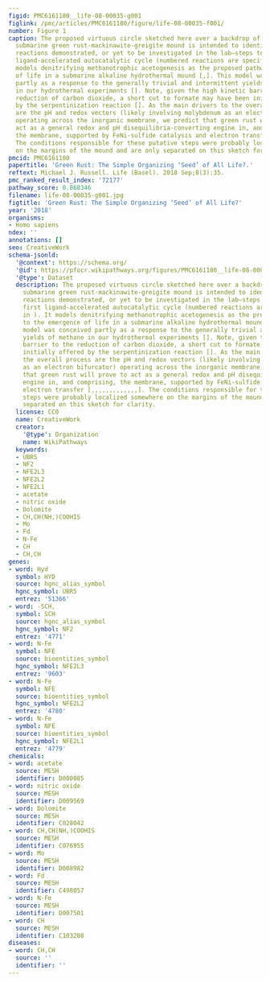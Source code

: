 ```yaml
---
figid: PMC6161180__life-08-00035-g001
figlink: /pmc/articles/PMC6161180/figure/life-08-00035-f001/
number: Figure 1
caption: The proposed virtuous circle sketched here over a backdrop of a putative
  submarine green rust-mackinawite-greigite mound is intended to identify envisioned
  reactions demonstrated, or yet to be investigated in the lab—steps toward the first
  ligand-accelerated autocatalytic cycle (numbered reactions are specified in ). It
  models denitrifying methanotrophic acetogenesis as the proposed pathway to the emergence
  of life in a submarine alkaline hydrothermal mound [,]. This model was conceived
  partly as a response to the generally trivial and intermittent yields of methane
  in our hydrothermal experiments []. Note, given the high kinetic barrier to the
  reduction of carbon dioxide, a short cut to formate may have been initially offered
  by the serpentinization reaction []. As the main drivers to the overall process
  are the pH and redox vectors (likely involving molybdenum as an electron bifurcator)
  operating across the inorganic membrane, we predict that green rust will prove to
  act as a general redox and pH disequilibria-converting engine in, and comprising,
  the membrane, supported by FeNi-sulfide catalysis and electron transfer [,,,,,,,,,,,,,].
  The conditions responsible for these putative steps were probably localized somewhere
  on the margins of the mound and are only separated on this sketch for clarity.
pmcid: PMC6161180
papertitle: 'Green Rust: The Simple Organizing ‘Seed’ of All Life?.'
reftext: Michael J. Russell. Life (Basel). 2018 Sep;8(3):35.
pmc_ranked_result_index: '72177'
pathway_score: 0.868346
filename: life-08-00035-g001.jpg
figtitle: 'Green Rust: The Simple Organizing ‘Seed’ of All Life?'
year: '2018'
organisms:
- Homo sapiens
ndex: ''
annotations: []
seo: CreativeWork
schema-jsonld:
  '@context': https://schema.org/
  '@id': https://pfocr.wikipathways.org/figures/PMC6161180__life-08-00035-g001.html
  '@type': Dataset
  description: The proposed virtuous circle sketched here over a backdrop of a putative
    submarine green rust-mackinawite-greigite mound is intended to identify envisioned
    reactions demonstrated, or yet to be investigated in the lab—steps toward the
    first ligand-accelerated autocatalytic cycle (numbered reactions are specified
    in ). It models denitrifying methanotrophic acetogenesis as the proposed pathway
    to the emergence of life in a submarine alkaline hydrothermal mound [,]. This
    model was conceived partly as a response to the generally trivial and intermittent
    yields of methane in our hydrothermal experiments []. Note, given the high kinetic
    barrier to the reduction of carbon dioxide, a short cut to formate may have been
    initially offered by the serpentinization reaction []. As the main drivers to
    the overall process are the pH and redox vectors (likely involving molybdenum
    as an electron bifurcator) operating across the inorganic membrane, we predict
    that green rust will prove to act as a general redox and pH disequilibria-converting
    engine in, and comprising, the membrane, supported by FeNi-sulfide catalysis and
    electron transfer [,,,,,,,,,,,,,]. The conditions responsible for these putative
    steps were probably localized somewhere on the margins of the mound and are only
    separated on this sketch for clarity.
  license: CC0
  name: CreativeWork
  creator:
    '@type': Organization
    name: WikiPathways
  keywords:
  - UBR5
  - NF2
  - NFE2L3
  - NFE2L2
  - NFE2L1
  - acetate
  - nitric oxide
  - Dolomite
  - CH,CH(NH,)COOHIS
  - Mo
  - Fd
  - N-Fe
  - CH
  - CH,CH
genes:
- word: Hyd
  symbol: HYD
  source: hgnc_alias_symbol
  hgnc_symbol: UBR5
  entrez: '51366'
- word: -SCH,
  symbol: SCH
  source: hgnc_alias_symbol
  hgnc_symbol: NF2
  entrez: '4771'
- word: N-Fe
  symbol: NFE
  source: bioentities_symbol
  hgnc_symbol: NFE2L3
  entrez: '9603'
- word: N-Fe
  symbol: NFE
  source: bioentities_symbol
  hgnc_symbol: NFE2L2
  entrez: '4780'
- word: N-Fe
  symbol: NFE
  source: bioentities_symbol
  hgnc_symbol: NFE2L1
  entrez: '4779'
chemicals:
- word: acetate
  source: MESH
  identifier: D000085
- word: nitric oxide
  source: MESH
  identifier: D009569
- word: Dolomite
  source: MESH
  identifier: C028042
- word: CH,CH(NH,)COOHIS
  source: MESH
  identifier: C076955
- word: Mo
  source: MESH
  identifier: D008982
- word: Fd
  source: MESH
  identifier: C498057
- word: N-Fe
  source: MESH
  identifier: D007501
- word: CH
  source: MESH
  identifier: C103208
diseases:
- word: CH,CH
  source: ''
  identifier: ''
---
```

